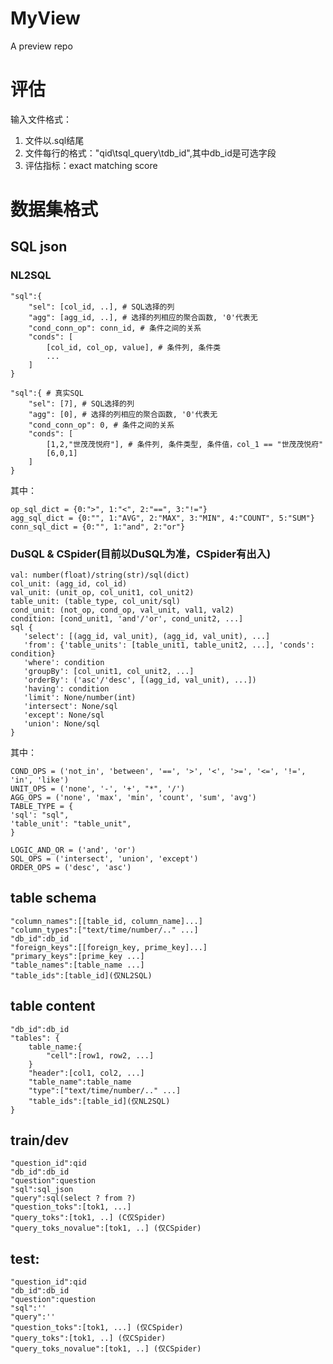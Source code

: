 # MyView
A preview repo

# 评估
输入文件格式：
1. 文件以.sql结尾
2. 文件每行的格式："qid\tsql_query\tdb_id",其中db_id是可选字段
3. 评估指标：exact matching score

# 数据集格式
## SQL json
### NL2SQL

    "sql":{ 
        "sel": [col_id, ..], # SQL选择的列 
        "agg": [agg_id, ..], # 选择的列相应的聚合函数, '0'代表无
        "cond_conn_op": conn_id, # 条件之间的关系
        "conds": [
            [col_id, col_op, value], # 条件列, 条件类
            ...
        ]
    }

    "sql":{ # 真实SQL
        "sel": [7], # SQL选择的列 
        "agg": [0], # 选择的列相应的聚合函数, '0'代表无
        "cond_conn_op": 0, # 条件之间的关系
        "conds": [
            [1,2,"世茂茂悦府"], # 条件列, 条件类型, 条件值，col_1 == "世茂茂悦府"
            [6,0,1]
        ]
    }
其中：

    op_sql_dict = {0:">", 1:"<", 2:"==", 3:"!="}
    agg_sql_dict = {0:"", 1:"AVG", 2:"MAX", 3:"MIN", 4:"COUNT", 5:"SUM"}
    conn_sql_dict = {0:"", 1:"and", 2:"or"}

### DuSQL & CSpider(目前以DuSQL为准，CSpider有出入)

    val: number(float)/string(str)/sql(dict)
    col_unit: (agg_id, col_id)
    val_unit: (unit_op, col_unit1, col_unit2)
    table_unit: (table_type, col_unit/sql)
    cond_unit: (not_op, cond_op, val_unit, val1, val2)
    condition: [cond_unit1, 'and'/'or', cond_unit2, ...]
    sql {
       'select': [(agg_id, val_unit), (agg_id, val_unit), ...]
       'from': {'table_units': [table_unit1, table_unit2, ...], 'conds': condition}
       'where': condition
       'groupBy': [col_unit1, col_unit2, ...]
       'orderBy': ('asc'/'desc', [(agg_id, val_unit), ...])
       'having': condition
       'limit': None/number(int)
       'intersect': None/sql
       'except': None/sql
       'union': None/sql
    }
其中：

    COND_OPS = ('not_in', 'between', '==', '>', '<', '>=', '<=', '!=', 'in', 'like')
    UNIT_OPS = ('none', '-', '+', "*", '/')
    AGG_OPS = ('none', 'max', 'min', 'count', 'sum', 'avg')
    TABLE_TYPE = {
    'sql': "sql",
    'table_unit': "table_unit",
    }

    LOGIC_AND_OR = ('and', 'or')
    SQL_OPS = ('intersect', 'union', 'except')
    ORDER_OPS = ('desc', 'asc')

## table schema

    "column_names":[[table_id, column_name]...]
    "column_types":["text/time/number/.." ...]
    "db_id":db_id
    "foreign_keys":[[foreign_key, prime_key]...]
    "primary_keys":[prime_key ...]
    "table_names":[table_name ...]
    "table_ids":[table_id](仅NL2SQL)

## table content

    "db_id":db_id
    "tables": {
        table_name:{
            "cell":[row1, row2, ...]
        }
        "header":[col1, col2, ...]
        "table_name":table_name
        "type":["text/time/number/.." ...]
        "table_ids":[table_id](仅NL2SQL)
    }

## train/dev

    "question_id":qid
    "db_id":db_id
    "question":question
    "sql":sql_json
    "query":sql(select ? from ?)
    "question_toks":[tok1, ...]
    "query_toks":[tok1, ..] (C仅Spider)
    "query_toks_novalue":[tok1, ..] (仅CSpider)

## test:

    "question_id":qid
    "db_id":db_id
    "question":question
    "sql":''
    "query":''
    "question_toks":[tok1, ...] (仅CSpider)
    "query_toks":[tok1, ..] (仅CSpider)
    "query_toks_novalue":[tok1, ..] (仅CSpider)


